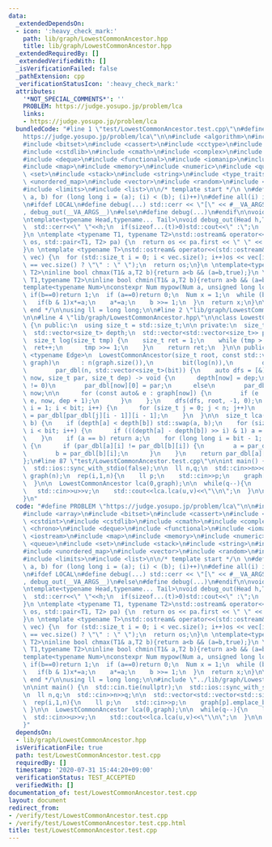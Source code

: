 ```yaml
---
data:
  _extendedDependsOn:
  - icon: ':heavy_check_mark:'
    path: lib/graph/LowestCommonAncestor.hpp
    title: lib/graph/LowestCommonAncestor.hpp
  _extendedRequiredBy: []
  _extendedVerifiedWith: []
  _isVerificationFailed: false
  _pathExtension: cpp
  _verificationStatusIcon: ':heavy_check_mark:'
  attributes:
    '*NOT_SPECIAL_COMMENTS*': ''
    PROBLEM: https://judge.yosupo.jp/problem/lca
    links:
    - https://judge.yosupo.jp/problem/lca
  bundledCode: "#line 1 \"test/LowestCommonAncestor.test.cpp\"\n#define PROBLEM \"\
    https://judge.yosupo.jp/problem/lca\"\n\n#include <algorithm>\n#include <array>\n\
    #include <bitset>\n#include <cassert>\n#include <cctype>\n#include <cstdint>\n\
    #include <cstdlib>\n#include <cmath>\n#include <complex>\n#include <chrono>\n\
    #include <deque>\n#include <functional>\n#include <iomanip>\n#include <iostream>\n\
    #include <map>\n#include <memory>\n#include <numeric>\n#include <queue>\n#include\
    \ <set>\n#include <stack>\n#include <string>\n#include <type_traits>\n#include\
    \ <unordered_map>\n#include <vector>\n#include <random>\n#include <utility>\n\
    #include <limits>\n#include <list>\n\n/* template start */\n \n#define rep(i,\
    \ a, b) for (long long i = (a); (i) < (b); (i)++)\n#define all(i) i.begin(), i.end()\n\
    \n#ifdef LOCAL\n#define debug(...) std::cerr << \"[\" << #__VA_ARGS__ << \"]:\"\
    , debug_out(__VA_ARGS__)\n#else\n#define debug(...)\n#endif\n\nvoid debug_out(){std::cerr<<std::endl;}\n\
    \ntemplate<typename Head,typename... Tail>\nvoid debug_out(Head h,Tail... t){\n\
    \  std::cerr<<\" \"<<h;\n  if(sizeof...(t)>0)std::cout<<\" :\";\n  debug_out(t...);\n\
    }\n \ntemplate <typename T1, typename T2>\nstd::ostream& operator<<(std::ostream&\
    \ os, std::pair<T1, T2> pa) {\n  return os << pa.first << \" \" << pa.second;\n\
    }\n \ntemplate <typename T>\nstd::ostream& operator<<(std::ostream& os, std::vector<T>\
    \ vec) {\n  for (std::size_t i = 0; i < vec.size(); i++)os << vec[i] << (i + 1\
    \ == vec.size() ? \"\" : \" \");\n  return os;\n}\n \ntemplate<typename T1,typename\
    \ T2>\ninline bool chmax(T1& a,T2 b){return a<b && (a=b,true);}\n \ntemplate<typename\
    \ T1,typename T2>\ninline bool chmin(T1& a,T2 b){return a>b && (a=b,true);}\n\n\
    template<typename Num>\nconstexpr Num mypow(Num a, unsigned long long b) {\n \
    \ if(b==0)return 1;\n  if (a==0)return 0;\n  Num x = 1;\n  while (b > 0) {\n \
    \   if(b & 1)x*=a;\n    a*=a;\n    b >>= 1;\n  }\n  return x;\n}\n\n/* template\
    \ end */\n\nusing ll = long long;\n\n#line 2 \"lib/graph/LowestCommonAncestor.hpp\"\
    \n\n#line 4 \"lib/graph/LowestCommonAncestor.hpp\"\n\nclass LowestCommonAncestor\
    \ {\n public:\n  using size_t = std::size_t;\n\n private:\n  size_t n, bit;\n\
    \  std::vector<size_t> depth;\n  std::vector<std::vector<size_t>> par_dbl;\n\n\
    \  size_t log(size_t tmp) {\n    size_t ret = 1;\n    while (tmp > 0) {\n    \
    \  ret++;\n      tmp >>= 1;\n    }\n    return ret;\n  }\n\n public:\n  template\
    \ <typename Edge>\n  LowestCommonAncestor(size_t root, const std::vector<std::vector<Edge>>&\
    \ graph)\n      : n(graph.size()),\n        bit(log(n)),\n        depth(n),\n\
    \        par_dbl(n, std::vector<size_t>(bit)) {\n    auto dfs = [&](auto f, size_t\
    \ now, size_t par, size_t dep) -> void {\n      depth[now] = dep;\n      if (dep\
    \ != 0)\n        par_dbl[now][0] = par;\n      else\n        par_dbl[now][0] =\
    \ now;\n\n      for (const auto& e : graph[now]) {\n        if (e != par) f(f,\
    \ e, now, dep + 1);\n      }\n    };\n    dfs(dfs, root, -1, 0);\n    for (size_t\
    \ i = 1; i < bit; i++) {\n      for (size_t j = 0; j < n; j++)\n        par_dbl[j][i]\
    \ = par_dbl[par_dbl[j][i - 1]][i - 1];\n    }\n  }\n\n  size_t lca(size_t a, size_t\
    \ b) {\n    if (depth[a] < depth[b]) std::swap(a, b);\n    for (size_t i = 0;\
    \ i < bit; i++) {\n      if (((depth[a] - depth[b]) >> i) & 1) a = par_dbl[a][i];\n\
    \    }\n    if (a == b) return a;\n    for (long long i = bit - 1; i >= 0; i--)\
    \ {\n      if (par_dbl[a][i] != par_dbl[b][i]) {\n        a = par_dbl[a][i];\n\
    \        b = par_dbl[b][i];\n      }\n    }\n    return par_dbl[a][0];\n  }\n\
    };\n#line 87 \"test/LowestCommonAncestor.test.cpp\"\n\nint main() {\n  std::cin.tie(nullptr);\n\
    \  std::ios::sync_with_stdio(false);\n\n  ll n,q;\n  std::cin>>n>>q;\n\n  std::vector<std::vector<std::size_t>>\
    \ graph(n);\n  rep(i,1,n){\n    ll p;\n    std::cin>>p;\n    graph[p].emplace_back(i);\n\
    \  }\n\n  LowestCommonAncestor lca(0,graph);\n\n  while(q--){\n    ll u,v;\n \
    \   std::cin>>u>>v;\n    std::cout<<lca.lca(u,v)<<\"\\n\";\n  }\n\n  return 0;\n\
    }\n"
  code: "#define PROBLEM \"https://judge.yosupo.jp/problem/lca\"\n\n#include <algorithm>\n\
    #include <array>\n#include <bitset>\n#include <cassert>\n#include <cctype>\n#include\
    \ <cstdint>\n#include <cstdlib>\n#include <cmath>\n#include <complex>\n#include\
    \ <chrono>\n#include <deque>\n#include <functional>\n#include <iomanip>\n#include\
    \ <iostream>\n#include <map>\n#include <memory>\n#include <numeric>\n#include\
    \ <queue>\n#include <set>\n#include <stack>\n#include <string>\n#include <type_traits>\n\
    #include <unordered_map>\n#include <vector>\n#include <random>\n#include <utility>\n\
    #include <limits>\n#include <list>\n\n/* template start */\n \n#define rep(i,\
    \ a, b) for (long long i = (a); (i) < (b); (i)++)\n#define all(i) i.begin(), i.end()\n\
    \n#ifdef LOCAL\n#define debug(...) std::cerr << \"[\" << #__VA_ARGS__ << \"]:\"\
    , debug_out(__VA_ARGS__)\n#else\n#define debug(...)\n#endif\n\nvoid debug_out(){std::cerr<<std::endl;}\n\
    \ntemplate<typename Head,typename... Tail>\nvoid debug_out(Head h,Tail... t){\n\
    \  std::cerr<<\" \"<<h;\n  if(sizeof...(t)>0)std::cout<<\" :\";\n  debug_out(t...);\n\
    }\n \ntemplate <typename T1, typename T2>\nstd::ostream& operator<<(std::ostream&\
    \ os, std::pair<T1, T2> pa) {\n  return os << pa.first << \" \" << pa.second;\n\
    }\n \ntemplate <typename T>\nstd::ostream& operator<<(std::ostream& os, std::vector<T>\
    \ vec) {\n  for (std::size_t i = 0; i < vec.size(); i++)os << vec[i] << (i + 1\
    \ == vec.size() ? \"\" : \" \");\n  return os;\n}\n \ntemplate<typename T1,typename\
    \ T2>\ninline bool chmax(T1& a,T2 b){return a<b && (a=b,true);}\n \ntemplate<typename\
    \ T1,typename T2>\ninline bool chmin(T1& a,T2 b){return a>b && (a=b,true);}\n\n\
    template<typename Num>\nconstexpr Num mypow(Num a, unsigned long long b) {\n \
    \ if(b==0)return 1;\n  if (a==0)return 0;\n  Num x = 1;\n  while (b > 0) {\n \
    \   if(b & 1)x*=a;\n    a*=a;\n    b >>= 1;\n  }\n  return x;\n}\n\n/* template\
    \ end */\n\nusing ll = long long;\n\n#include \"../lib/graph/LowestCommonAncestor.hpp\"\
    \n\nint main() {\n  std::cin.tie(nullptr);\n  std::ios::sync_with_stdio(false);\n\
    \n  ll n,q;\n  std::cin>>n>>q;\n\n  std::vector<std::vector<std::size_t>> graph(n);\n\
    \  rep(i,1,n){\n    ll p;\n    std::cin>>p;\n    graph[p].emplace_back(i);\n \
    \ }\n\n  LowestCommonAncestor lca(0,graph);\n\n  while(q--){\n    ll u,v;\n  \
    \  std::cin>>u>>v;\n    std::cout<<lca.lca(u,v)<<\"\\n\";\n  }\n\n  return 0;\n\
    }"
  dependsOn:
  - lib/graph/LowestCommonAncestor.hpp
  isVerificationFile: true
  path: test/LowestCommonAncestor.test.cpp
  requiredBy: []
  timestamp: '2020-07-31 15:44:20+09:00'
  verificationStatus: TEST_ACCEPTED
  verifiedWith: []
documentation_of: test/LowestCommonAncestor.test.cpp
layout: document
redirect_from:
- /verify/test/LowestCommonAncestor.test.cpp
- /verify/test/LowestCommonAncestor.test.cpp.html
title: test/LowestCommonAncestor.test.cpp
---
```

